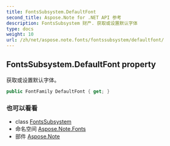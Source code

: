 ```yaml
---
title: FontsSubsystem.DefaultFont
second_title: Aspose.Note for .NET API 参考
description: FontsSubsystem 财产. 获取或设置默认字体
type: docs
weight: 10
url: /zh/net/aspose.note.fonts/fontssubsystem/defaultfont/
---
```

## FontsSubsystem.DefaultFont property

获取或设置默认字体。

```csharp
public FontFamily DefaultFont { get; }
```

### 也可以看看

* class [FontsSubsystem](../)
* 命名空间 [Aspose.Note.Fonts](../../fontssubsystem/)
* 部件 [Aspose.Note](../../../)


